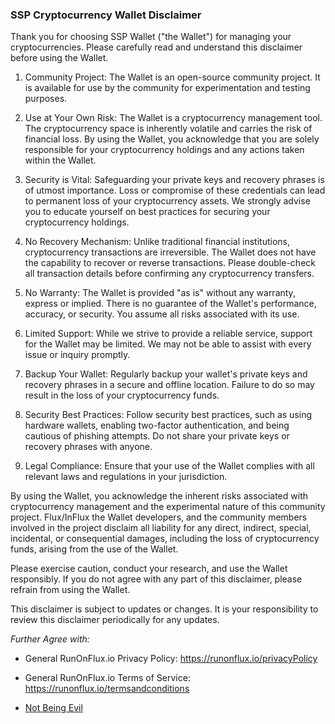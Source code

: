 ### SSP Cryptocurrency Wallet Disclaimer

Thank you for choosing SSP Wallet ("the Wallet") for managing your cryptocurrencies. Please carefully read and understand this disclaimer before using the Wallet.

1. Community Project: The Wallet is an open-source community project. It is available for use by the community for experimentation and testing purposes.

2. Use at Your Own Risk: The Wallet is a cryptocurrency management tool. The cryptocurrency space is inherently volatile and carries the risk of financial loss. By using the Wallet, you acknowledge that you are solely responsible for your cryptocurrency holdings and any actions taken within the Wallet.

3. Security is Vital: Safeguarding your private keys and recovery phrases is of utmost importance. Loss or compromise of these credentials can lead to permanent loss of your cryptocurrency assets. We strongly advise you to educate yourself on best practices for securing your cryptocurrency holdings.

4. No Recovery Mechanism: Unlike traditional financial institutions, cryptocurrency transactions are irreversible. The Wallet does not have the capability to recover or reverse transactions. Please double-check all transaction details before confirming any cryptocurrency transfers.

5. No Warranty: The Wallet is provided "as is" without any warranty, express or implied. There is no guarantee of the Wallet's performance, accuracy, or security. You assume all risks associated with its use.

6. Limited Support: While we strive to provide a reliable service, support for the Wallet may be limited. We may not be able to assist with every issue or inquiry promptly.

7. Backup Your Wallet: Regularly backup your wallet's private keys and recovery phrases in a secure and offline location. Failure to do so may result in the loss of your cryptocurrency funds.

8. Security Best Practices: Follow security best practices, such as using hardware wallets, enabling two-factor authentication, and being cautious of phishing attempts. Do not share your private keys or recovery phrases with anyone.

9. Legal Compliance: Ensure that your use of the Wallet complies with all relevant laws and regulations in your jurisdiction.


By using the Wallet, you acknowledge the inherent risks associated with cryptocurrency management and the experimental nature of this community project. Flux/InFlux the Wallet developers, and the community members involved in the project disclaim all liability for any direct, indirect, special, incidental, or consequential damages, including the loss of cryptocurrency funds, arising from the use of the Wallet.

Please exercise caution, conduct your research, and use the Wallet responsibly. If you do not agree with any part of this disclaimer, please refrain from using the Wallet.

This disclaimer is subject to updates or changes. It is your responsibility to review this disclaimer periodically for any updates.



*Further Agree with:*

* General RunOnFlux.io Privacy Policy: <https://runonflux.io/privacyPolicy>

* General RunOnFlux.io Terms of Service: <https://runonflux.io/termsandconditions>

* [Not Being Evil](https://www.youtube.com/watch?v=GJVk_LfASxk&ab_channel=FluxLabs)
